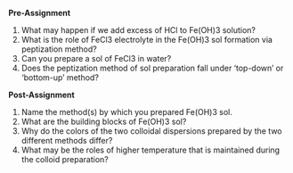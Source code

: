 **Pre-Assignment**

1. What may happen if we add excess of HCl to Fe(OH)3 solution?  
2. What is the role of FeCl3 electrolyte in the Fe(OH)3 sol formation via peptization method?  
3. Can you prepare a sol of FeCl3 in water?  
4. Does the peptization method of sol preparation fall under ‘top-down’ or ‘bottom-up’ method?  

**Post-Assignment**

1. Name the method(s) by which you prepared Fe(OH)3 sol.  
2. What are the building blocks of Fe(OH)3 sol?  
3. Why do the colors of the two colloidal dispersions prepared by the two different methods differ?  
4. What may be the roles of higher temperature that is maintained during the colloid preparation?  


